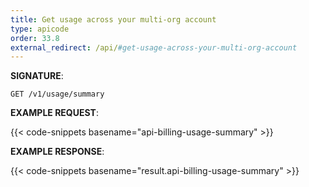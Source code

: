 ```yaml
---
title: Get usage across your multi-org account
type: apicode
order: 33.8
external_redirect: /api/#get-usage-across-your-multi-org-account
---
```



**SIGNATURE**:

`GET /v1/usage/summary`

**EXAMPLE REQUEST**:

{{< code-snippets basename="api-billing-usage-summary" >}}

**EXAMPLE RESPONSE**:

{{< code-snippets basename="result.api-billing-usage-summary" >}}
